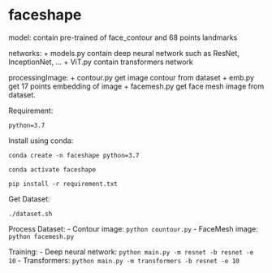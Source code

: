 # faceshape

model: contain pre-trained of face_contour and 68 points landmarks

networks: + models.py contain deep neural network such as ResNet, InceptionNet, ...
          + ViT.py contain transformers network

processingImage: + contour.py get image contour from dataset
                 + emb.py get 17 points embedding of image
                 + facemesh.py get face mesh image from dataset.


Requirement:

`python=3.7`

Install using conda:

`conda create -n faceshape python=3.7`

`conda activate faceshape`

`pip install -r requirement.txt`

Get Dataset:

`./dataset.sh`

Process Dataset:
    - Contour image: `python countour.py`
    - FaceMesh image: `python facemesh.py`

Training:
    - Deep neural network: `python main.py -m resnet -b resnet -e 10`
    - Transformers: `python main.py -m transformers -b resnet -e 10` 

